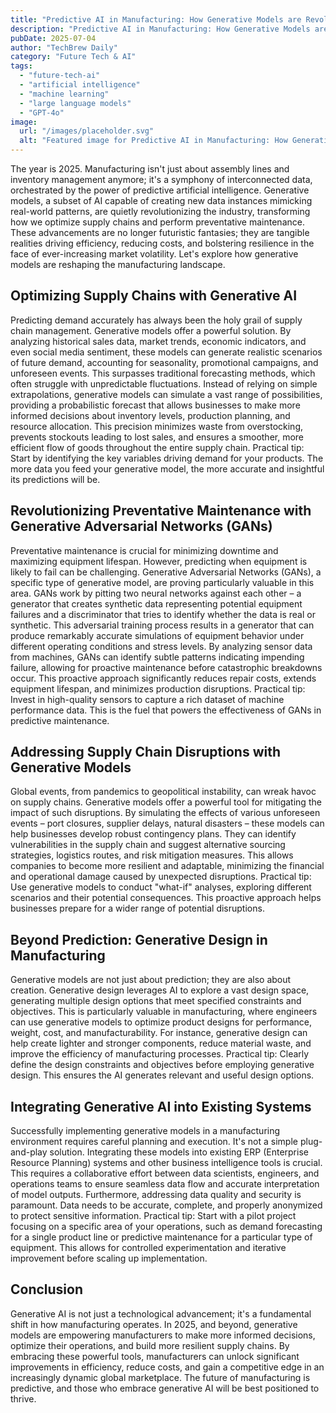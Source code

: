 ```yaml
---
title: "Predictive AI in Manufacturing: How Generative Models are Revolutionizing Supply Chain Optimization and Preventative Maintenance in 2025"
description: "Predictive AI in Manufacturing: How Generative Models are Revolutionizing Supply Chain Optimization and Preventative Maintenance in 2025"
pubDate: 2025-07-04
author: "TechBrew Daily"
category: "Future Tech & AI"
tags:
  - "future-tech-ai"
  - "artificial intelligence"
  - "machine learning"
  - "large language models"
  - "GPT-4o"
image:
  url: "/images/placeholder.svg"
  alt: "Featured image for Predictive AI in Manufacturing: How Generative Models are Revolutionizing Supply Chain Optimization and Preventative Maintenance in 2025"
---
```


The year is 2025.  Manufacturing isn't just about assembly lines and inventory management anymore; it's a symphony of interconnected data, orchestrated by the power of predictive artificial intelligence. Generative models, a subset of AI capable of creating new data instances mimicking real-world patterns, are quietly revolutionizing the industry, transforming how we optimize supply chains and perform preventative maintenance.  These advancements are no longer futuristic fantasies; they are tangible realities driving efficiency, reducing costs, and bolstering resilience in the face of ever-increasing market volatility.  Let's explore how generative models are reshaping the manufacturing landscape.


## Optimizing Supply Chains with Generative AI

Predicting demand accurately has always been the holy grail of supply chain management.  Generative models offer a powerful solution. By analyzing historical sales data, market trends, economic indicators, and even social media sentiment, these models can generate realistic scenarios of future demand, accounting for seasonality, promotional campaigns, and unforeseen events.  This surpasses traditional forecasting methods, which often struggle with unpredictable fluctuations.  Instead of relying on simple extrapolations, generative models can simulate a vast range of possibilities, providing a probabilistic forecast that allows businesses to make more informed decisions about inventory levels, production planning, and resource allocation.  This precision minimizes waste from overstocking, prevents stockouts leading to lost sales, and ensures a smoother, more efficient flow of goods throughout the entire supply chain.  Practical tip:  Start by identifying the key variables driving demand for your products.  The more data you feed your generative model, the more accurate and insightful its predictions will be.


## Revolutionizing Preventative Maintenance with Generative Adversarial Networks (GANs)

Preventative maintenance is crucial for minimizing downtime and maximizing equipment lifespan.  However, predicting when equipment is likely to fail can be challenging. Generative Adversarial Networks (GANs), a specific type of generative model, are proving particularly valuable in this area.  GANs work by pitting two neural networks against each other – a generator that creates synthetic data representing potential equipment failures and a discriminator that tries to identify whether the data is real or synthetic.  This adversarial training process results in a generator that can produce remarkably accurate simulations of equipment behavior under different operating conditions and stress levels.  By analyzing sensor data from machines, GANs can identify subtle patterns indicating impending failure, allowing for proactive maintenance before catastrophic breakdowns occur.  This proactive approach significantly reduces repair costs, extends equipment lifespan, and minimizes production disruptions.  Practical tip:  Invest in high-quality sensors to capture a rich dataset of machine performance data. This is the fuel that powers the effectiveness of GANs in predictive maintenance.


## Addressing Supply Chain Disruptions with Generative Models

Global events, from pandemics to geopolitical instability, can wreak havoc on supply chains.  Generative models offer a powerful tool for mitigating the impact of such disruptions.  By simulating the effects of various unforeseen events – port closures, supplier delays, natural disasters – these models can help businesses develop robust contingency plans.  They can identify vulnerabilities in the supply chain and suggest alternative sourcing strategies, logistics routes, and risk mitigation measures.  This allows companies to become more resilient and adaptable, minimizing the financial and operational damage caused by unexpected disruptions.  Practical tip:  Use generative models to conduct "what-if" analyses, exploring different scenarios and their potential consequences.  This proactive approach helps businesses prepare for a wider range of potential disruptions.


## Beyond Prediction: Generative Design in Manufacturing

Generative models are not just about prediction; they are also about creation.  Generative design leverages AI to explore a vast design space, generating multiple design options that meet specified constraints and objectives.  This is particularly valuable in manufacturing, where engineers can use generative models to optimize product designs for performance, weight, cost, and manufacturability.  For instance, generative design can help create lighter and stronger components, reduce material waste, and improve the efficiency of manufacturing processes.  Practical tip:  Clearly define the design constraints and objectives before employing generative design. This ensures the AI generates relevant and useful design options.


## Integrating Generative AI into Existing Systems

Successfully implementing generative models in a manufacturing environment requires careful planning and execution.  It's not a simple plug-and-play solution.  Integrating these models into existing ERP (Enterprise Resource Planning) systems and other business intelligence tools is crucial.  This requires a collaborative effort between data scientists, engineers, and operations teams to ensure seamless data flow and accurate interpretation of model outputs.  Furthermore, addressing data quality and security is paramount.  Data needs to be accurate, complete, and properly anonymized to protect sensitive information. Practical tip:  Start with a pilot project focusing on a specific area of your operations, such as demand forecasting for a single product line or predictive maintenance for a particular type of equipment. This allows for controlled experimentation and iterative improvement before scaling up implementation.


## Conclusion

Generative AI is not just a technological advancement; it's a fundamental shift in how manufacturing operates.  In 2025, and beyond, generative models are empowering manufacturers to make more informed decisions, optimize their operations, and build more resilient supply chains. By embracing these powerful tools, manufacturers can unlock significant improvements in efficiency, reduce costs, and gain a competitive edge in an increasingly dynamic global marketplace.  The future of manufacturing is predictive, and those who embrace generative AI will be best positioned to thrive.